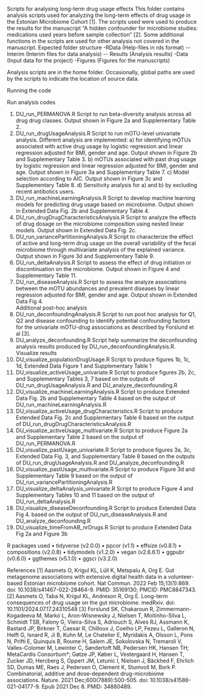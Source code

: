 Scripts for analysing long-term drug usage effects
This folder contains analysis scripts used for analyzing the long-term effects of drug usage in the Estonian Microbiome Cohort [1]. The scripts used were used to produce the results for the manuscript “A hidden confounder for microbiome studies: medications used years before sample collection” [2]. Some additional functions in the scripts are used for other analysis not covered in the manuscript. 
Expected folder structure
-RData (Help-files in rds format)
     --Interim (Interim files for data analysis)
    -- Results (Analysis results)
-Data (Input data for the project)
-Figures (Figures for the manuscripts)

Analysis scripts are in the home folder. Occasionally, global paths are used by the scripts to indicate the location of source data. 

Running the code

Run analysis codes
1.	DU_run_PERMANOVA.R
Script to run beta-diversity analysis across all drug drug classes. Output shown in Figure 2a and Supplementary Table 2. 
2.	DU_run_drugUsageAnalysis.R
Script to run mOTU-level univariate analysis. Different analysis are implemented: a) for identifying mOTUs associated with active drug usage by logistic regression and linear regression adjusted for BMI, gender and age. Output shown in Figure 2b and Supplementary Table 3.  b) mOTUs associated with past drug usage by logistic regression and linear regression adjusted for BMI, gender and age. Output shown in Figure 3a and Supplementary Table 7.  c) Model selection according to AIC. Output shown in Figure 3c and Supplementary Table 8. d) Sensitivity analysis for a) and b) by excluding recent antibotics users. 
3.	DU_run_machineLearningAnalysis.R 
Script to develop machine learning models for predicting drug usage based on microbiome. Output shown in Extended Data Fig. 2b and Supplementary Table 4.   
4.	DU_run_drugDrugCharacteristicsAnalysis.R
Script to analyze the effects of drug dosage on the microbiome composition using nested linear models. Output shown in Extended Data Fig. 2c.
5.	DU_run_variancePartitioningAnalysis.R
Script to characterize the effect of active and long-term drug usage on the overall variability of the fecal microbiome through multivariate analysis of the explained variance. Output shown in Figure 3d and Supplementary Table 9. 
6.	DU_run_deltaAnalysis.R
Script to assess the effect of drug initiation or discontinuation on the microbiome. Output shown in Figure 4 and Supplementary Table 11.
7.	DU_run_diseaseAnalysis.R
Script to assess the analyze associations between the mOTU abundances and prevalent diseases by linear regression adjusted for BMI, gender and age. Output shown in Extended Data Fig 4.  
Additional post-hoc analysis
8.	DU_run_deconfoundingAnalysis.R
Script to run post hoc analysis for Q1, Q2 and disease confounding to identify potential confounding factors for the univariate mOTU-drug associations as described by Forslund et al [3]. 
9.	DU_analyze_deconfounding.R
Script help summarize the  deconfounding analysis results produced by  DU_run_deconfoundingAnalysis.R.
Visualize results
10.	DU_visualize_populationDrugUsage.R
Script to produce figures 1b, 1c, 1d, Extended Data Figure 1 and Supplementary Table 1
11.	DU_visualize_activeUsage_univariate.R
Script to produce figures 2b, 2c, and Supplementary Tables 3, 7 based on the outputs of DU_run_drugUsageAnalysis.R and DU_analyze_deconfounding.R
12.	DU_visualize_machineLearningAnalysis.R 
Script to produce Extended Data Fig. 2b and Supplementary Table 4 based on the output of DU_run_machineLearningAnalysis.R
13.	DU_visualize_activeUsage_drugCharacteristics.R
Script to produce Extended Data Fig. 2c and Supplementary Table 6 based on the output of DU_run_drugDrugCharacteristicsAnalysis.R
14.	DU_visualize_activeUsage_multivariate.R
Script to produce Figure 2a and Supplementary Table 2 based on the output of DU_run_PERMANOVA.R 
15.	DU_visualize_pastUsage_univariate.R
Script to produce figures 3a, 3c, Extended Data Fig. 3, and Supplementary Table 8 based on the outputs of DU_run_drugUsageAnalysis.R and DU_analyze_deconfounding.R
16.	DU_visualize_pastUsage_multivariate.R
Script to produce Figure 3d and Supplementary Table 9 based on the output of DU_run_variancePartitioningAnalysis.R
17.	DU_visualize_deltaAnalysis_univariate.R
Script to produce Figure 4 and Supplementary Tables 10 and 11 based on the output of DU_run_deltaAnalysis.R
18.	DU_visualize_diseaseDeconfounding.R
Script to produce Extended Data Fig 4. based on the output of DU_run_diseaseAnalysis.R and DU_analyze_deconfounding.R
19.	DU_visualize_timeFromAB_nrDrugs.R
Script to produce Extended Data Fig 2a and Figure 3b

R packages used 
•	tidyverse (v2.0.0)
•	ppcor (v1.1)
•	effsize (v0.8.1)
•	compositions (v2.0.8)
•	tidymodels (v1.2.0)
•	vegan (v2.6.6.1)
•	ggpubr (v0.6.0)
•	ggthemes (v5.1.0)
•	ggsci (v3.2.0)

References
[1] Aasmets O, Krigul KL, Lüll K, Metspalu A, Org E. Gut metagenome associations with extensive digital health data in a volunteer-based Estonian microbiome cohort. Nat Commun. 2022 Feb 15;13(1):869. doi: 10.1038/s41467-022-28464-9. PMID: 35169130; PMCID: PMC8847343.
[2] Aasmets O, Taba N, Krigul KL, Andreson R, Org E. Long-term consequences of drug usage on the gut microbiome. medRxiv. doi: 10.1101/2024.07.17.24310548 
[3] Forslund SK, Chakaroun R, Zimmermann-Kogadeeva M, Markó L, Aron-Wisnewsky J, Nielsen T, Moitinho-Silva L, Schmidt TSB, Falony G, Vieira-Silva S, Adriouch S, Alves RJ, Assmann K, Bastard JP, Birkner T, Caesar R, Chilloux J, Coelho LP, Fezeu L, Galleron N, Helft G, Isnard R, Ji B, Kuhn M, Le Chatelier E, Myridakis A, Olsson L, Pons N, Prifti E, Quinquis B, Roume H, Salem JE, Sokolovska N, Tremaroli V, Valles-Colomer M, Lewinter C, Søndertoft NB, Pedersen HK, Hansen TH; MetaCardis Consortium*; Gøtze JP, Køber L, Vestergaard H, Hansen T, Zucker JD, Hercberg S, Oppert JM, Letunic I, Nielsen J, Bäckhed F, Ehrlich SD, Dumas ME, Raes J, Pedersen O, Clément K, Stumvoll M, Bork P. Combinatorial, additive and dose-dependent drug-microbiome associations. Nature. 2021 Dec;600(7889):500-505. doi: 10.1038/s41586-021-04177-9. Epub 2021 Dec 8. PMID: 34880489.


